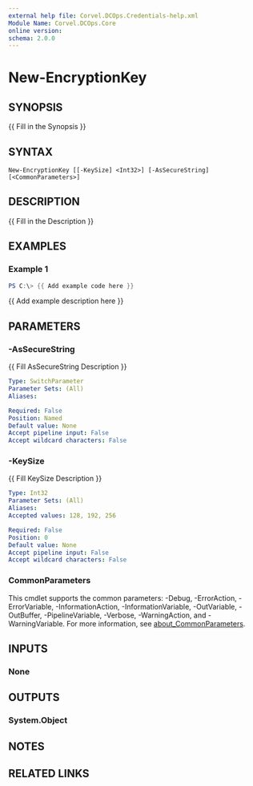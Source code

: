 ```yaml
---
external help file: Corvel.DCOps.Credentials-help.xml
Module Name: Corvel.DCOps.Core
online version:
schema: 2.0.0
---
```


# New-EncryptionKey

## SYNOPSIS
{{ Fill in the Synopsis }}

## SYNTAX

```
New-EncryptionKey [[-KeySize] <Int32>] [-AsSecureString] [<CommonParameters>]
```

## DESCRIPTION
{{ Fill in the Description }}

## EXAMPLES

### Example 1
```powershell
PS C:\> {{ Add example code here }}
```

{{ Add example description here }}

## PARAMETERS

### -AsSecureString
{{ Fill AsSecureString Description }}

```yaml
Type: SwitchParameter
Parameter Sets: (All)
Aliases:

Required: False
Position: Named
Default value: None
Accept pipeline input: False
Accept wildcard characters: False
```

### -KeySize
{{ Fill KeySize Description }}

```yaml
Type: Int32
Parameter Sets: (All)
Aliases:
Accepted values: 128, 192, 256

Required: False
Position: 0
Default value: None
Accept pipeline input: False
Accept wildcard characters: False
```

### CommonParameters
This cmdlet supports the common parameters: -Debug, -ErrorAction, -ErrorVariable, -InformationAction, -InformationVariable, -OutVariable, -OutBuffer, -PipelineVariable, -Verbose, -WarningAction, and -WarningVariable. For more information, see [about_CommonParameters](http://go.microsoft.com/fwlink/?LinkID=113216).

## INPUTS

### None

## OUTPUTS

### System.Object
## NOTES

## RELATED LINKS
